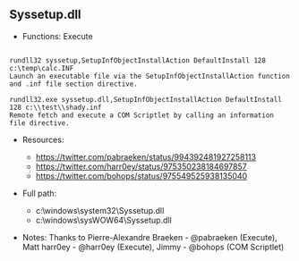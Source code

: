 ## Syssetup.dll
* Functions: Execute
```

rundll32 syssetup,SetupInfObjectInstallAction DefaultInstall 128 c:\temp\calc.INF
Launch an executable file via the SetupInfObjectInstallAction function and .inf file section directive.

rundll32.exe syssetup.dll,SetupInfObjectInstallAction DefaultInstall 128 c:\\test\\shady.inf
Remote fetch and execute a COM Scriptlet by calling an information file directive.
```
   
* Resources:   
  * https://twitter.com/pabraeken/status/994392481927258113
  * https://twitter.com/harr0ey/status/975350238184697857
  * https://twitter.com/bohops/status/975549525938135040
   
* Full path:   
  * c:\windows\system32\Syssetup.dll
  * c:\windows\sysWOW64\Syssetup.dll
   
* Notes: Thanks to Pierre-Alexandre Braeken - @pabraeken (Execute), Matt harr0ey - @harr0ey (Execute), Jimmy - @bohops (COM Scriptlet)  
   

